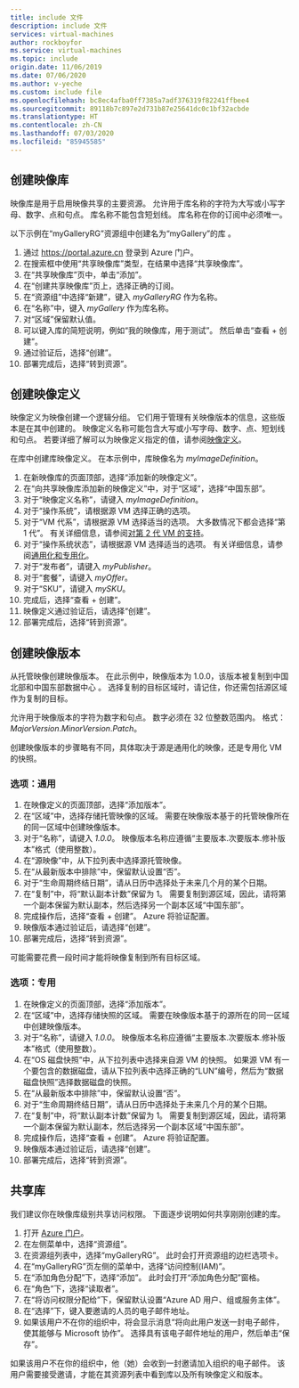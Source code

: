 ```yaml
---
title: include 文件
description: include 文件
services: virtual-machines
author: rockboyfor
ms.service: virtual-machines
ms.topic: include
origin.date: 11/06/2019
ms.date: 07/06/2020
ms.author: v-yeche
ms.custom: include file
ms.openlocfilehash: bc8ec4afba0ff7385a7adf376319f82241ffbee4
ms.sourcegitcommit: 89118b7c897e2d731b87e25641dc0c1bf32acbde
ms.translationtype: HT
ms.contentlocale: zh-CN
ms.lasthandoff: 07/03/2020
ms.locfileid: "85945585"
---
```

## <a name="create-an-image-gallery"></a>创建映像库

映像库是用于启用映像共享的主要资源。 允许用于库名称的字符为大写或小写字母、数字、点和句点。 库名称不能包含短划线。  库名称在你的订阅中必须唯一。 

以下示例在“myGalleryRG”资源组中创建名为“myGallery”的库 。

1. 通过 https://portal.azure.cn 登录到 Azure 门户。
1. 在搜索框中使用“共享映像库”类型，在结果中选择“共享映像库”。 
1. 在“共享映像库”页中，单击“添加”。 
1. 在“创建共享映像库”页上，选择正确的订阅。
1. 在“资源组”中选择“新建”，键入 *myGalleryRG* 作为名称。 
1. 在“名称”中，键入 *myGallery* 作为库名称。
1. 对“区域”保留默认值。
1. 可以键入库的简短说明，例如“我的映像库，用于测试”。 然后单击“查看 + 创建”。
1. 通过验证后，选择“创建”。
1. 部署完成后，选择“转到资源”。

## <a name="create-an-image-definition"></a>创建映像定义 

映像定义为映像创建一个逻辑分组。 它们用于管理有关映像版本的信息，这些版本是在其中创建的。 映像定义名称可能包含大写或小写字母、数字、点、短划线和句点。 若要详细了解可以为映像定义指定的值，请参阅[映像定义](/virtual-machines/windows/shared-image-galleries#image-definitions)。

在库中创建库映像定义。 在本示例中，库映像名为 *myImageDefinition*。

1. 在新映像库的页面顶部，选择“添加新的映像定义”。 
1. 在“向共享映像库添加新的映像定义”中，对于“区域”，选择“中国东部”。
1. 对于“映像定义名称”，请键入 *myImageDefinition*。
1. 对于“操作系统”，请根据源 VM 选择正确的选项。
1. 对于“VM 代系”，请根据源 VM 选择适当的选项。 大多数情况下都会选择“第 1 代”。 有关详细信息，请参阅[对第 2 代 VM 的支持](/virtual-machines/windows/generation-2)。
1. 对于“操作系统状态”，请根据源 VM 选择适当的选项。 有关详细信息，请参阅[通用化和专用化](../articles/virtual-machines/linux/shared-image-galleries.md#generalized-and-specialized-images)。
1. 对于“发布者”，请键入 *myPublisher*。 
1. 对于“套餐”，请键入 *myOffer*。
1. 对于“SKU”，请键入 *mySKU*。
1. 完成后，选择“查看 + 创建”。
1. 映像定义通过验证后，请选择“创建”。
1. 部署完成后，选择“转到资源”。

## <a name="create-an-image-version"></a>创建映像版本

从托管映像创建映像版本。 在此示例中，映像版本为 1.0.0，该版本被复制到中国北部和中国东部数据中心  。 选择复制的目标区域时，请记住，你还需包括源区域作为复制的目标。

允许用于映像版本的字符为数字和句点。 数字必须在 32 位整数范围内。 格式：*MajorVersion*.*MinorVersion*.*Patch*。

创建映像版本的步骤略有不同，具体取决于源是通用化的映像，还是专用化 VM 的快照。 

### <a name="option-generalized"></a>选项：通用

1. 在映像定义的页面顶部，选择“添加版本”。
1. 在“区域”中，选择存储托管映像的区域。 需要在映像版本基于的托管映像所在的同一区域中创建映像版本。
1. 对于“名称”，请键入 *1.0.0*。 映像版本名称应遵循“主要版本.次要版本.修补版本”格式（使用整数）。   
1. 在“源映像”中，从下拉列表中选择源托管映像。
1. 在“从最新版本中排除”中，保留默认设置“否”。
1. 对于“生命周期终结日期”，请从日历中选择处于未来几个月的某个日期。
1. 在“复制”中，将“默认副本计数”保留为 1。  需要复制到源区域，因此，请将第一个副本保留为默认副本，然后选择另一个副本区域“中国东部”。
1. 完成操作后，选择“查看 + 创建”。 Azure 将验证配置。
1. 映像版本通过验证后，请选择“创建”。
1. 部署完成后，选择“转到资源”。

可能需要花费一段时间才能将映像复制到所有目标区域。

### <a name="option-specialized"></a>选项：专用

1. 在映像定义的页面顶部，选择“添加版本”。
1. 在“区域”中，选择存储快照的区域。 需要在映像版本基于的源所在的同一区域中创建映像版本。
1. 对于“名称”，请键入 *1.0.0*。 映像版本名称应遵循“主要版本.次要版本.修补版本”格式（使用整数）。   
1. 在“OS 磁盘快照”中，从下拉列表中选择来自源 VM 的快照。 如果源 VM 有一个要包含的数据磁盘，请从下拉列表中选择正确的“LUN”编号，然后为“数据磁盘快照”选择数据磁盘的快照。  
1. 在“从最新版本中排除”中，保留默认设置“否”。
1. 对于“生命周期终结日期”，请从日历中选择处于未来几个月的某个日期。
1. 在“复制”中，将“默认副本计数”保留为 1。  需要复制到源区域，因此，请将第一个副本保留为默认副本，然后选择另一个副本区域“中国东部”。
1. 完成操作后，选择“查看 + 创建”。 Azure 将验证配置。
1. 映像版本通过验证后，请选择“创建”。
1. 部署完成后，选择“转到资源”。

## <a name="share-the-gallery"></a>共享库

我们建议你在映像库级别共享访问权限。 下面逐步说明如何共享刚刚创建的库。

1. 打开 [Azure 门户](https://portal.azure.cn)。
1. 在左侧菜单中，选择“资源组”。 
1. 在资源组列表中，选择“myGalleryRG”。 此时会打开资源组的边栏选项卡。
1. 在“myGalleryRG”页左侧的菜单中，选择“访问控制(IAM)”。  
1. 在“添加角色分配”下，选择“添加”。  此时会打开“添加角色分配”窗格。 
1. 在“角色”下，选择“读取者”。 
1. 在“将访问权限分配给”下，保留默认设置“Azure AD 用户、组或服务主体”。 
1. 在“选择”下，键入要邀请的人员的电子邮件地址。
1. 如果该用户不在你的组织中，将会显示消息“将向此用户发送一封电子邮件，使其能够与 Microsoft 协作”。 选择具有该电子邮件地址的用户，然后单击“保存”。

如果该用户不在你的组织中，他（她）会收到一封邀请加入组织的电子邮件。 该用户需要接受邀请，才能在其资源列表中看到库以及所有映像定义和版本。

<!-- Update_Description: update meta properties, wording update, update link -->